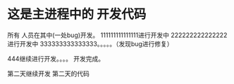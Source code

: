 # 这是主进程中的 开发代码
所有 人员在其中(一处bug)开发。
111111111111111进行开发中
222222222222222进行开发中
333333333333333。。。。。（发现bug进行修复）

444继续进行开发。。。。
开发完成。


第二天继续开发
第二天的代码
